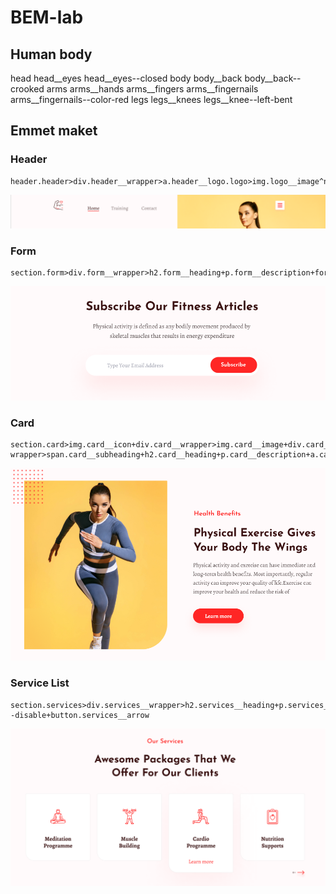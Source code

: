 # BEM-lab
## Human body

head
head__eyes
head__eyes--closed
body
body__back
body__back--crooked
arms
arms__hands
arms__fingers
arms__fingernails
arms__fingernails--color-red
legs
legs__knees
legs__knee--left-bent


## Emmet maket
### Header

```
header.header>div.header__wrapper>a.header__logo.logo>img.logo__image^nav.header__nav.nav>ul.nav__list>li.nav__item*3>a.nav__link^^^button.header__menu
```
![header](img/header.png)

### Form

```
section.form>div.form__wrapper>h2.form__heading+p.form__description+form.form>input.form__input+button.form__button+p.form__subscribe
```

![form](img/form.png)

### Card

```
section.card>img.card__icon+div.card__wrapper>img.card__image+div.card__content-wrapper>span.card__subheading+h2.card__heading+p.card__description+a.card__button
```

![card](img/card.png)

### Service List

```
section.services>div.services__wrapper>h2.services__heading+p.services__description+ul.services__list>li.services__item*4>img.services__icon+h3.services__title^^^a.services__button+div.services__arrows>button.services__arrow.dervices__arrow--disable+button.services__arrow
```

![services](img/services.png)